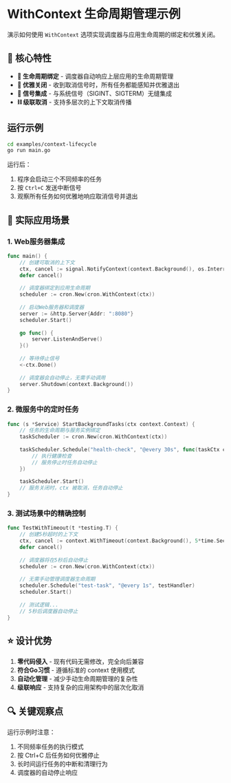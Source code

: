 # WithContext 生命周期管理示例

演示如何使用 `WithContext` 选项实现调度器与应用生命周期的绑定和优雅关闭。

## 🎯 核心特性

- **🔗 生命周期绑定** - 调度器自动响应上层应用的生命周期管理
- **🛑 优雅关闭** - 收到取消信号时，所有任务都能感知并优雅退出
- **📡 信号集成** - 与系统信号（SIGINT、SIGTERM）无缝集成
- **⛓️ 级联取消** - 支持多层次的上下文取消传播

## 运行示例

```bash
cd examples/context-lifecycle
go run main.go
```

运行后：
1. 程序会启动三个不同频率的任务
2. 按 `Ctrl+C` 发送中断信号
3. 观察所有任务如何优雅地响应取消信号并退出

## 🚀 实际应用场景

### 1. Web服务器集成
```go
func main() {
    // 创建可取消的上下文
    ctx, cancel := signal.NotifyContext(context.Background(), os.Interrupt)
    defer cancel()
    
    // 调度器绑定到应用生命周期
    scheduler := cron.New(cron.WithContext(ctx))
    
    // 启动Web服务器和调度器
    server := &http.Server{Addr: ":8080"}
    scheduler.Start()
    
    go func() {
        server.ListenAndServe()
    }()
    
    // 等待停止信号
    <-ctx.Done()
    
    // 调度器会自动停止，无需手动调用
    server.Shutdown(context.Background())
}
```

### 2. 微服务中的定时任务
```go
func (s *Service) StartBackgroundTasks(ctx context.Context) {
    // 任务的生命周期与服务实例绑定
    taskScheduler := cron.New(cron.WithContext(ctx))
    
    taskScheduler.Schedule("health-check", "@every 30s", func(taskCtx context.Context) {
        // 执行健康检查
        // 服务停止时任务自动停止
    })
    
    taskScheduler.Start()
    // 服务关闭时，ctx 被取消，任务自动停止
}
```

### 3. 测试场景中的精确控制
```go
func TestWithTimeout(t *testing.T) {
    // 创建5秒超时的上下文
    ctx, cancel := context.WithTimeout(context.Background(), 5*time.Second)
    defer cancel()
    
    // 调度器将在5秒后自动停止
    scheduler := cron.New(cron.WithContext(ctx))
    
    // 无需手动管理调度器生命周期
    scheduler.Schedule("test-task", "@every 1s", testHandler)
    scheduler.Start()
    
    // 测试逻辑...
    // 5秒后调度器自动停止
}
```

## ⭐ 设计优势

1. **零代码侵入** - 现有代码无需修改，完全向后兼容
2. **符合Go习惯** - 遵循标准的 context 使用模式
3. **自动化管理** - 减少手动生命周期管理的复杂性
4. **级联响应** - 支持复杂的应用架构中的层次化取消

## 🔍 关键观察点

运行示例时注意：
1. 不同频率任务的执行模式
2. 按 Ctrl+C 后任务如何优雅停止
3. 长时间运行任务的中断和清理行为
4. 调度器的自动停止响应